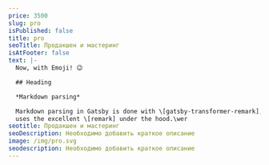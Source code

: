 ```yaml
---
price: 3500
slug: pro
isPublished: false
title: pro
seoTitle: Продакшен и мастеринг
isAtFooter: false
text: |-
  Now, with Emoji! 😉

  ## Heading

  *Markdown parsing*

  Markdown parsing in Gatsby is done with \[gatsby-transformer-remark], which
  uses the excellent \[remark] under the hood.\wer
seotitle: Продакшен и мастеринг
seoDescription: Необходимо добавить краткое описание
image: /img/pro.svg
seodescription: Необходимо добавить краткое описание
---
```

